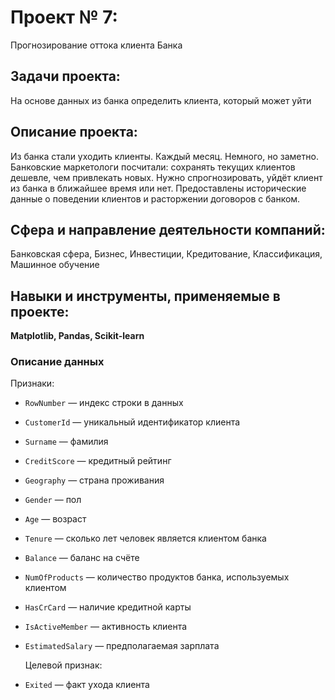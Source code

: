 # Проект № 7: 
Прогнозирование оттока клиента Банка

## Задачи проекта:
На основе данных из банка определить клиента, который может уйти

## Описание проекта:
Из банка стали уходить клиенты. Каждый месяц. Немного, но заметно. 
Банковские маркетологи посчитали: сохранять текущих клиентов дешевле, чем привлекать новых.
Нужно спрогнозировать, уйдёт клиент из банка в ближайшее время или нет. 
Предоставлены исторические данные о поведении клиентов и расторжении договоров с банком.

## Сфера и направление деятельности компаний:
Банковская сфера, Бизнес, Инвестиции, Кредитование, Классификация, Машинное обучение

## Навыки и инструменты, применяемые в проекте:
**Matplotlib, Pandas, Scikit-learn**

### Описание данных

Признаки:
- `RowNumber` — индекс строки в данных
- `CustomerId` — уникальный идентификатор клиента
- `Surname` — фамилия
- `CreditScore` — кредитный рейтинг
- `Geography` — страна проживания
- `Gender` — пол
- `Age` — возраст
- `Tenure` — сколько лет человек является клиентом банка
- `Balance` — баланс на счёте
- `NumOfProducts` — количество продуктов банка, используемых клиентом
- `HasCrCard` — наличие кредитной карты
- `IsActiveMember` — активность клиента
- `EstimatedSalary` — предполагаемая зарплата

  Целевой признак:
- `Exited` — факт ухода клиента
